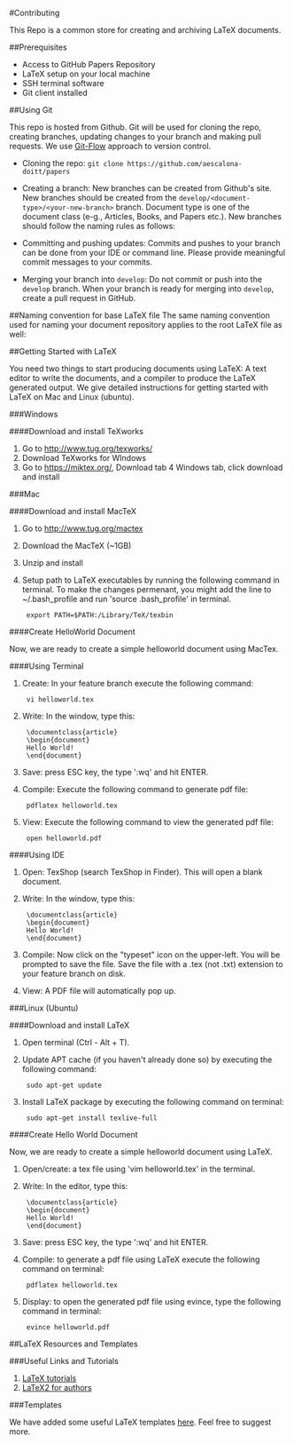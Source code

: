 #Contributing 

This Repo is a common store for creating and archiving LaTeX documents.

##Prerequisites

- Access to GitHub Papers Repository
- LaTeX setup on your local machine
- SSH terminal software
- Git client installed 

##Using Git                   

This repo is hosted from Github. Git will be used for cloning the repo, creating branches, updating changes to your branch and making pull requests. We use [Git-Flow](https://www.atlassian.com/git/tutorials/comparing-workflows/gitflow-workflow) approach to version control.

-  Cloning the repo:  `git clone https://github.com/aescalona-doitt/papers`
-  Creating a branch:  New branches can be created from Github's site. New branches should be created from the `develop/<document-type>/<your-new-branch>` branch. Document type is one of the document class (e-g., Articles, Books, and Papers etc.). New branches should follow the naming rules as follows:


-  Committing and pushing updates: Commits and pushes to your branch can be done from your IDE or command line. Please provide meaningful commit messages to your commits.
-  Merging your branch into `develop`:  Do not commit or push into the `develop` branch. When your branch is ready for merging into `develop`, create a pull request in GitHub.

##Naming convention for base LaTeX file
The same naming convention used for naming your document repository applies to the root LaTeX file as well:


##Getting Started with LaTeX

You need two things to start producing documents using LaTeX: A text editor to write the documents, and a compiler to produce the LaTeX generated output. We give detailed instructions for getting started with LaTeX on Mac and Linux (ubuntu).

###Windows

####Download and install TeXworks
1. Go to http://www.tug.org/texworks/
2. Download TeXworks for WIndows
3. Go to https://miktex.org/, Download tab
4 Windows tab, click download and install

###Mac

####Download and install MacTeX

1. Go to http://www.tug.org/mactex
2. Download the MacTeX (~1GB)
3. Unzip and install
4. Setup path to LaTeX executables by running the following command in terminal. To make the changes permenant, you might add the line to ~/.bash_profile and run 'source .bash_profile' in terminal. 

        export PATH=$PATH:/Library/TeX/texbin

####Create HelloWorld Document

Now, we are ready to create a simple helloworld document using MacTex.

####Using Terminal
1. Create: In your feature branch execute the following command:

		vi helloworld.tex
  
2. Write: In the window, type this:

        \documentclass{article}
        \begin{document}
        Hello World!
        \end{document}

3. Save: press ESC key, the type ':wq' and hit ENTER.
4. Compile: Execute the following command to generate pdf file:

		pdflatex helloworld.tex

5. View: Execute the following command to view the generated pdf file: 

		open helloworld.pdf

####Using IDE

1. Open: TexShop (search TexShop in Finder). This will open a blank document.  
2. Write: In the window, type this:

        \documentclass{article}
        \begin{document}
        Hello World! 
        \end{document}

3. Compile:  Now click on the  "typeset" icon on the upper-left. You will be prompted to save the file. Save the file with a .tex (not .txt) extension to your feature branch on disk. 
4. View: A PDF file will automatically pop up.

###Linux (Ubuntu)

####Download and install LaTeX

1. Open terminal (Ctrl - Alt + T).
2. Update APT cache (if you haven't already done so) by executing the following command:

		sudo apt-get update

3. Install LaTeX package by executing the following command on terminal:

		sudo apt-get install texlive-full

####Create Hello World Document

Now, we are ready to create a simple helloworld document using LaTeX.

1. Open/create: a tex file using 'vim helloworld.tex' in the terminal.
2. Write: In the editor, type this:

        \documentclass{article}
        \begin{document}
        Hello World!
        \end{document}

4. Save: press ESC key, the type ':wq' and hit ENTER.
3. Compile: to generate a pdf file using LaTeX execute the following command on terminal:

		pdflatex helloworld.tex

4. Display: to open the generated pdf file using evince, type the following command in terminal:

		evince helloworld.pdf

##LaTeX Resources and Templates

###Useful Links and Tutorials

1. [LaTeX tutorials](http://www.latex-tutorial.com/tutorials/)
2. [LaTeX2 for authors](http://latex-project.org/guides/usrguide.pdf)

###Templates

We have added some useful LaTeX templates [here](../Templates). Feel free to suggest more. 

